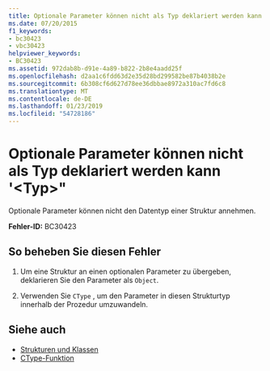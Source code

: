 ```yaml
---
title: Optionale Parameter können nicht als Typ deklariert werden kann '&lt;Typ&gt;"
ms.date: 07/20/2015
f1_keywords:
- bc30423
- vbc30423
helpviewer_keywords:
- BC30423
ms.assetid: 972dab8b-d91e-4a89-b822-2b8e4aadd25f
ms.openlocfilehash: d2aa1c6fdd63d2e35d28bd299582be87b4038b2e
ms.sourcegitcommit: 6b308cf6d627d78ee36dbbae8972a310ac7fd6c8
ms.translationtype: MT
ms.contentlocale: de-DE
ms.lasthandoff: 01/23/2019
ms.locfileid: "54728186"
---
```

# <a name="optional-parameters-cannot-be-declared-as-the-type-lttypegt"></a>Optionale Parameter können nicht als Typ deklariert werden kann '&lt;Typ&gt;"
Optionale Parameter können nicht den Datentyp einer Struktur annehmen.  
  
 **Fehler-ID:** BC30423  
  
## <a name="to-correct-this-error"></a>So beheben Sie diesen Fehler  
  
1.  Um eine Struktur an einen optionalen Parameter zu übergeben, deklarieren Sie den Parameter als `Object`.  
  
2.  Verwenden Sie `CType` , um den Parameter in diesen Strukturtyp innerhalb der Prozedur umzuwandeln.  
  
## <a name="see-also"></a>Siehe auch
- [Strukturen und Klassen](../../visual-basic/programming-guide/language-features/data-types/structures-and-classes.md)
- [CType-Funktion](../../visual-basic/language-reference/functions/ctype-function.md)
